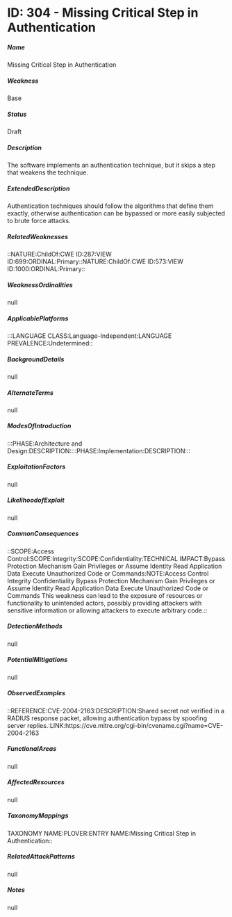# ID: 304 - Missing Critical Step in Authentication
<h5>Name</h5>Missing Critical Step in Authentication
<h5>Weakness</h5>Base
<h5>Status</h5>Draft
<h5>Description</h5>The software implements an authentication technique, but it skips a step that weakens the technique.
<h5>ExtendedDescription</h5>Authentication techniques should follow the algorithms that define them exactly, otherwise authentication can be bypassed or more easily subjected to brute force attacks.
<h5>RelatedWeaknesses</h5>::NATURE:ChildOf:CWE ID:287:VIEW ID:699:ORDINAL:Primary::NATURE:ChildOf:CWE ID:573:VIEW ID:1000:ORDINAL:Primary::
<h5>WeaknessOrdinalities</h5>null
<h5>ApplicablePlatforms</h5>:::LANGUAGE CLASS:Language-Independent:LANGUAGE PREVALENCE:Undetermined::
<h5>BackgroundDetails</h5>null
<h5>AlternateTerms</h5>null
<h5>ModesOfIntroduction</h5>:::PHASE:Architecture and Design:DESCRIPTION::::PHASE:Implementation:DESCRIPTION:::
<h5>ExploitationFactors</h5>null
<h5>LikelihoodofExploit</h5>null
<h5>CommonConsequences</h5>::SCOPE:Access Control:SCOPE:Integrity:SCOPE:Confidentiality:TECHNICAL IMPACT:Bypass Protection Mechanism Gain Privileges or Assume Identity Read Application Data Execute Unauthorized Code or Commands:NOTE:Access Control Integrity Confidentiality Bypass Protection Mechanism Gain Privileges or Assume Identity Read Application Data Execute Unauthorized Code or Commands This weakness can lead to the exposure of resources or functionality to unintended actors, possibly providing attackers with sensitive information or allowing attackers to execute arbitrary code.::
<h5>DetectionMethods</h5>null
<h5>PotentialMitigations</h5>null
<h5>ObservedExamples</h5>::REFERENCE:CVE-2004-2163:DESCRIPTION:Shared secret not verified in a RADIUS response packet, allowing authentication bypass by spoofing server replies.:LINK:https://cve.mitre.org/cgi-bin/cvename.cgi?name=CVE-2004-2163
<h5>FunctionalAreas</h5>null
<h5>AffectedResources</h5>null
<h5>TaxonomyMappings</h5>TAXONOMY NAME:PLOVER:ENTRY NAME:Missing Critical Step in Authentication::
<h5>RelatedAttackPatterns</h5>null
<h5>Notes</h5>null

